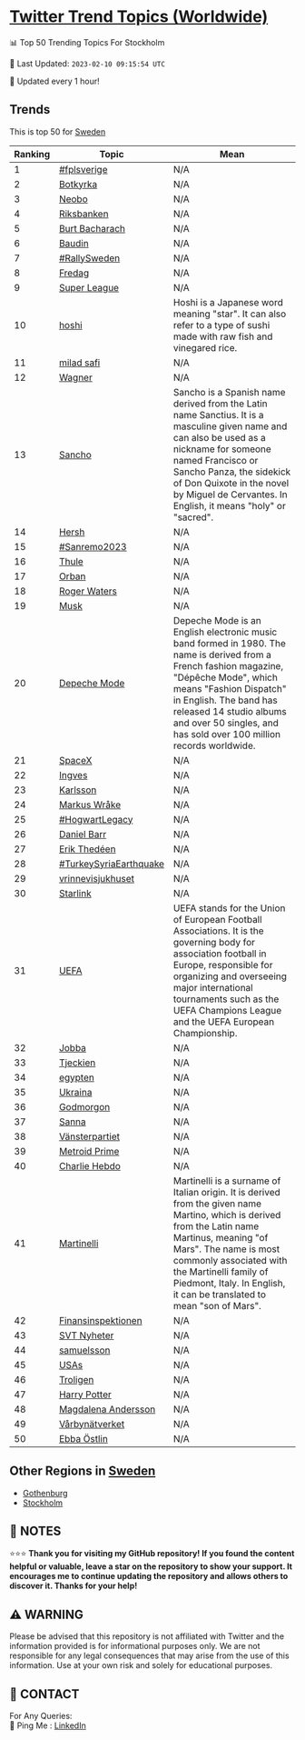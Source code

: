 [Twitter Trend Topics (Worldwide)](https://github.com/ErcinDedeoglu/Twitter-Trend-Topics)
==========


📊 Top 50 Trending Topics For Stockholm

📆 Last Updated: `2023-02-10 09:15:54 UTC`

🔧 Updated every 1 hour!


## Trends

This is top 50 for [Sweden](</Sweden>)

| Ranking | Topic | Mean |
| ------- | ------------ | ------------ |
| 1 | [#fplsverige](http://twitter.com/search?q=%23fplsverige) | N/A |
| 2 | [Botkyrka](http://twitter.com/search?q=Botkyrka) | N/A |
| 3 | [Neobo](http://twitter.com/search?q=Neobo) | N/A |
| 4 | [Riksbanken](http://twitter.com/search?q=Riksbanken) | N/A |
| 5 | [Burt Bacharach](http://twitter.com/search?q=Burt+Bacharach) | N/A |
| 6 | [Baudin](http://twitter.com/search?q=Baudin) | N/A |
| 7 | [#RallySweden](http://twitter.com/search?q=%23RallySweden) | N/A |
| 8 | [Fredag](http://twitter.com/search?q=Fredag) | N/A |
| 9 | [Super League](http://twitter.com/search?q=Super+League) | N/A |
| 10 | [hoshi](http://twitter.com/search?q=hoshi) | Hoshi is a Japanese word meaning "star". It can also refer to a type of sushi made with raw fish and vinegared rice. |
| 11 | [milad safi](http://twitter.com/search?q=milad+safi) | N/A |
| 12 | [Wagner](http://twitter.com/search?q=Wagner) | N/A |
| 13 | [Sancho](http://twitter.com/search?q=Sancho) | Sancho is a Spanish name derived from the Latin name Sanctius. It is a masculine given name and can also be used as a nickname for someone named Francisco or Sancho Panza, the sidekick of Don Quixote in the novel by Miguel de Cervantes. In English, it means "holy" or "sacred". |
| 14 | [Hersh](http://twitter.com/search?q=Hersh) | N/A |
| 15 | [#Sanremo2023](http://twitter.com/search?q=%23Sanremo2023) | N/A |
| 16 | [Thule](http://twitter.com/search?q=Thule) | N/A |
| 17 | [Orban](http://twitter.com/search?q=Orban) | N/A |
| 18 | [Roger Waters](http://twitter.com/search?q=Roger+Waters) | N/A |
| 19 | [Musk](http://twitter.com/search?q=Musk) | N/A |
| 20 | [Depeche Mode](http://twitter.com/search?q=Depeche+Mode) | Depeche Mode is an English electronic music band formed in 1980. The name is derived from a French fashion magazine, "Dépêche Mode", which means "Fashion Dispatch" in English. The band has released 14 studio albums and over 50 singles, and has sold over 100 million records worldwide. |
| 21 | [SpaceX](http://twitter.com/search?q=SpaceX) | N/A |
| 22 | [Ingves](http://twitter.com/search?q=Ingves) | N/A |
| 23 | [Karlsson](http://twitter.com/search?q=Karlsson) | N/A |
| 24 | [Markus Wråke](http://twitter.com/search?q=Markus+Wr%c3%a5ke) | N/A |
| 25 | [#HogwartLegacy](http://twitter.com/search?q=%23HogwartLegacy) | N/A |
| 26 | [Daniel Barr](http://twitter.com/search?q=Daniel+Barr) | N/A |
| 27 | [Erik Thedéen](http://twitter.com/search?q=Erik+Thed%c3%a9en) | N/A |
| 28 | [#TurkeySyriaEarthquake](http://twitter.com/search?q=%23TurkeySyriaEarthquake) | N/A |
| 29 | [vrinnevisjukhuset](http://twitter.com/search?q=vrinnevisjukhuset) | N/A |
| 30 | [Starlink](http://twitter.com/search?q=Starlink) | N/A |
| 31 | [UEFA](http://twitter.com/search?q=UEFA) | UEFA stands for the Union of European Football Associations. It is the governing body for association football in Europe, responsible for organizing and overseeing major international tournaments such as the UEFA Champions League and the UEFA European Championship. |
| 32 | [Jobba](http://twitter.com/search?q=Jobba) | N/A |
| 33 | [Tjeckien](http://twitter.com/search?q=Tjeckien) | N/A |
| 34 | [egypten](http://twitter.com/search?q=egypten) | N/A |
| 35 | [Ukraina](http://twitter.com/search?q=Ukraina) | N/A |
| 36 | [Godmorgon](http://twitter.com/search?q=Godmorgon) | N/A |
| 37 | [Sanna](http://twitter.com/search?q=Sanna) | N/A |
| 38 | [Vänsterpartiet](http://twitter.com/search?q=V%c3%a4nsterpartiet) | N/A |
| 39 | [Metroid Prime](http://twitter.com/search?q=Metroid+Prime) | N/A |
| 40 | [Charlie Hebdo](http://twitter.com/search?q=Charlie+Hebdo) | N/A |
| 41 | [Martinelli](http://twitter.com/search?q=Martinelli) | Martinelli is a surname of Italian origin. It is derived from the given name Martino, which is derived from the Latin name Martinus, meaning "of Mars". The name is most commonly associated with the Martinelli family of Piedmont, Italy. In English, it can be translated to mean "son of Mars". |
| 42 | [Finansinspektionen](http://twitter.com/search?q=Finansinspektionen) | N/A |
| 43 | [SVT Nyheter](http://twitter.com/search?q=SVT+Nyheter) | N/A |
| 44 | [samuelsson](http://twitter.com/search?q=samuelsson) | N/A |
| 45 | [USAs](http://twitter.com/search?q=USAs) | N/A |
| 46 | [Troligen](http://twitter.com/search?q=Troligen) | N/A |
| 47 | [Harry Potter](http://twitter.com/search?q=Harry+Potter) | N/A |
| 48 | [Magdalena Andersson](http://twitter.com/search?q=Magdalena+Andersson) | N/A |
| 49 | [Vårbynätverket](http://twitter.com/search?q=V%c3%a5rbyn%c3%a4tverket) | N/A |
| 50 | [Ebba Östlin](http://twitter.com/search?q=Ebba+%c3%96stlin) | N/A |



## Other Regions in [Sweden](</Sweden>)

* [Gothenburg](</Sweden/Gothenburg.md>)
* [Stockholm](</Sweden/Stockholm.md>)



## 📝 NOTES

⭐⭐⭐ **Thank you for visiting my GitHub repository! If you found the content helpful or valuable, leave a star on the repository to show your support. It encourages me to continue updating the repository and allows others to discover it. Thanks for your help!**


## ⚠️ WARNING

Please be advised that this repository is not affiliated with Twitter and the information provided is for informational purposes only. We are not responsible for any legal consequences that may arise from the use of this information. Use at your own risk and solely for educational purposes.


## 📨 CONTACT

 For Any Queries:  
            🏓 Ping Me : [LinkedIn](https://www.linkedin.com/in/ercindedeoglu/)
